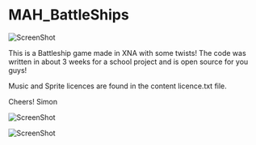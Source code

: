 MAH_BattleShips
===============

![ScreenShot](https://raw.github.com/Caresilabs/MAH_BattleShips/master/Screenshots/Battle%20of%20Great%20Sea%20Uhyaa.png)

This is a Battleship game made in XNA with some twists! The code was written in about 3 weeks for a school project and is open source for you guys!

Music and Sprite licences are found in the content licence.txt file.

Cheers!
Simon

![ScreenShot](https://raw.github.com/Caresilabs/MAH_BattleShips/master/Screenshots/Battle%20of%20Great%20Sea%20Uhyaa%202_14_2016%2011_31_39%20AM.png)

![ScreenShot](https://raw.github.com/Caresilabs/MAH_BattleShips/master/Screenshots/Battle%20of%20Great%20Sea%20Uhyaa%20%202_14_2016%2011_25_48%20AM.png)

